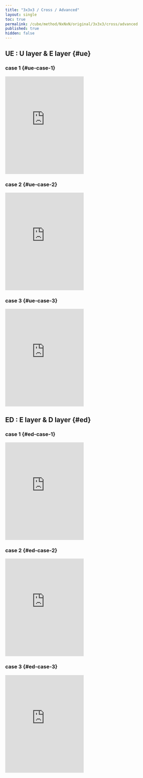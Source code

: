 ```yaml
---
title: "3x3x3 / Cross / Advanced"
layout: single
toc: true
permalink: /cube/method/NxNxN/original/3x3x3/cross/advanced
published: true
hidden: false
---
```


<head>
  <base target="_blank">
  <style>
    .iframe-wrapper {
      overflow    : hidden;
    }
    iframe {
      width       : 250px;
      height      : 330px;
      margin-top  : -20px;
      border      : none;
    }
  </style>
</head>



## UE : U layer & E layer {#ue}

### case 1 {#ue-case-1}

<div class="iframe-wrapper">
  <iframe
    scrolling="no"
    src="https://ruwix.com/widget/3d/?alg=F%20R'&colored=U%20FD%20RD&hover=9&speed=500&flags=canvas"
  ></iframe>
</div>

### case 2 {#ue-case-2}

<div class="iframe-wrapper">
  <iframe
    scrolling="no"
    src="https://ruwix.com/widget/3d/?alg=F%20D%20F&colored=U%20FD%20RD&hover=9&speed=500&flags=canvas"
  ></iframe>
</div>

### case 3 {#ue-case-3}

<div class="iframe-wrapper">
  <iframe
    scrolling="no"
    src="https://ruwix.com/widget/3d/?alg=F%20D2%20F&colored=U%20FD%20BD&hover=9&speed=500&flags=canvas"
  ></iframe>
</div>



## ED : E layer & D layer {#ed}

### case 1 {#ed-case-1}

<div class="iframe-wrapper">
  <iframe
    scrolling="no"
    src="https://ruwix.com/widget/3d/?alg=R%20F&colored=U%20FD%20RD&hover=9&speed=500&flags=canvas"
  ></iframe>
</div>

### case 2 {#ed-case-2}

<div class="iframe-wrapper">
  <iframe
    scrolling="no"
    src="https://ruwix.com/widget/3d/?alg=R%20D%20F&colored=U%20FD%20BD&hover=9&speed=500&flags=canvas"
  ></iframe>
</div>

### case 3 {#ed-case-3}

<div class="iframe-wrapper">
  <iframe
    scrolling="no"
    src="https://ruwix.com/widget/3d/?alg=R%20D2%20F&colored=U%20FD%20LD&hover=9&speed=500&flags=canvas"
  ></iframe>
</div>

